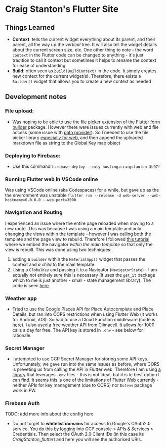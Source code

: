 # Craig Stanton's Flutter Site

## Things Learned

- **Context**: tells the current widget everything about its parent, and their parent, all the way up the _vertical_ tree. It will also tell the widget details about the current screen size, etc. One other thing to note - the word `context` in the Flutter code can be changed to anything - it's just tradition to call it context but sometimes it helps to rename the context for ease of understanding
- **Build**: often seen as `build(BuildContext)` in the code. It simply creates new context for the current widget(s). Therefore, there exists a `Builder()` widget that allows you to create a new context as needed

## Development notes

### File upload:

- Was hoping to be able to use the [file picker extension](https://pub.dev/packages/form_builder_file_picker) of the [Flutter form builder](https://pub.dev/packages/flutter_form_builder) package. However there were issues currently with web and file access (some issue with [path provider](https://github.com/flutter/flutter/issues/45296)). So I needed to use the file picker library [especially for web](https://pub.dev/packages/file_picker_cross), and then append the uploaded markdown file as string to the Global Key map object

### Deploying to Firebase:

- Use this command `firebase deploy --only hosting:craigstanton-3b97f`

### Running Flutter web in VSCode online

Was using VSCode online (aka Codespaces) for a while, but gave up as the the environment was unstable
`flutter run --release -d web-server --web-hostname=0.0.0.0 --web-port=3000`

### Navigation and Routing

I experienced an issue where the entire page reloaded when moving to a new route. This was because I was using a main template and only changing the views within the template - however I was calling both the template and the page view to rebuild. Therefore I followed [this tutorial](https://www.filledstacks.com/post/template-layouts-and-navigation-in-flutter-web/) where we embed the navigator _within the main template_ so that only the view is rebuilt. This was done using two techniques:

1. adding a `builder` within the `MaterialApp()` widget that passes the context and _a child_ to the main template
2. Using a `GlobalKey` and passing it to a Navigator (`NavigatorState`) - I am actually not entirely sure this is necessary (it uses the `get_it` package which to me is just another - small - state management library).
   The code is seen [here](https://github.com/FilledStacks/flutter-tutorials/tree/master/037-advanced-web-navigation/00-starting/lib)

### Weather app

- Tried to use the Google Places API for Place Autocomplete and Place Details, but ran into CORS restrictions when using Flutter Web (it works for Android, iOS). So had to use a Cloud Function middleware (code is [here](https://github.com/stantonius/craigstanton_api_nodejs)). I also used a free weather API from Climacell. It allows for 1000 calls a day for free. The API key is stored in `.env` - see below for rationale.

### Secret Manager

- I attempted to use GCP Secret Manager for storing some API keys. Unfortunately, we gave run into the same issues as before, where CORS is preveting us from calling the API in Flutter web. Therefore I am using [a library](https://pub.dev/packages/envify) that leverages `.env` files - this is not ideal, but it is te best option I can find. It seems this is one of the limitations of Flutter Web currently - neither APIs for key management (due to CORS) nor `Dotenv` package work in FW.

### Firebase Auth

TODO: add more info about the config here

- Do not forget to **whitelist domains** for access to Google's OAuth2.0 service. You do this by logging into GCP console > APIs & Services > Credentials. Then select the OAuth 2.0 Client IDs (in this case its _CraigStanton_flutter_) and here you will see the authorised URIs.
